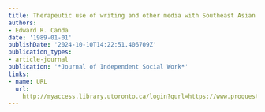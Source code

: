 ```yaml
---
title: Therapeutic use of writing and other media with Southeast Asian refugees
authors:
- Edward R. Canda
date: '1989-01-01'
publishDate: '2024-10-10T14:22:51.406709Z'
publication_types:
- article-journal
publication: '*Journal of Independent Social Work*'
links:
- name: URL
  url: 
    http://myaccess.library.utoronto.ca/login?qurl=https://www.proquest.com/docview/617775616?accountid=14771&bdid=38384&_bd=5SN0E9vcr0xaVKIQb%2Bkc9PYfju8%3D
---
```

